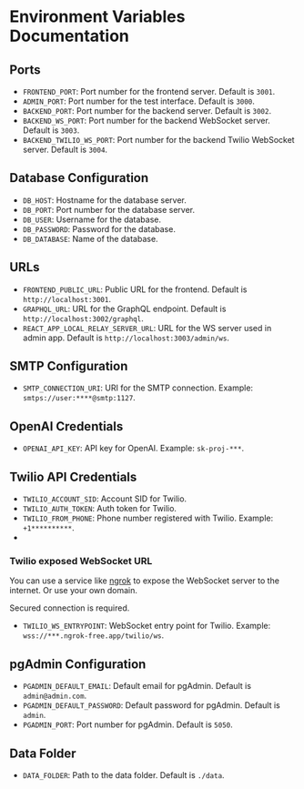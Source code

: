 # Environment Variables Documentation

## Ports
- `FRONTEND_PORT`: Port number for the frontend server. Default is `3001`.
- `ADMIN_PORT`: Port number for the test interface. Default is `3000`.
- `BACKEND_PORT`: Port number for the backend server. Default is `3002`.
- `BACKEND_WS_PORT`: Port number for the backend WebSocket server. Default is `3003`.
- `BACKEND_TWILIO_WS_PORT`: Port number for the backend Twilio WebSocket server. Default is `3004`.

## Database Configuration
- `DB_HOST`: Hostname for the database server. 
- `DB_PORT`: Port number for the database server. 
- `DB_USER`: Username for the database.
- `DB_PASSWORD`: Password for the database.
- `DB_DATABASE`: Name of the database.

## URLs
- `FRONTEND_PUBLIC_URL`: Public URL for the frontend. Default is `http://localhost:3001`.
- `GRAPHQL_URL`: URL for the GraphQL endpoint. Default is `http://localhost:3002/graphql`.
- `REACT_APP_LOCAL_RELAY_SERVER_URL`: URL for the WS server used in admin app. Default is `http://localhost:3003/admin/ws`.

## SMTP Configuration
- `SMTP_CONNECTION_URI`: URI for the SMTP connection. Example: `smtps://user:****@smtp:1127`.

## OpenAI Credentials
- `OPENAI_API_KEY`: API key for OpenAI. Example: `sk-proj-***`.

## Twilio API Credentials
- `TWILIO_ACCOUNT_SID`: Account SID for Twilio. 
- `TWILIO_AUTH_TOKEN`: Auth token for Twilio. 
- `TWILIO_FROM_PHONE`: Phone number registered with Twilio. Example: `+1**********`.
- 
### Twilio exposed WebSocket URL
You can use a service like [ngrok](https://ngrok.com/) to expose the WebSocket server to the internet.
Or use your own domain.

Secured connection is required.

- `TWILIO_WS_ENTRYPOINT`: WebSocket entry point for Twilio. Example: `wss://***.ngrok-free.app/twilio/ws`.

## pgAdmin Configuration
- `PGADMIN_DEFAULT_EMAIL`: Default email for pgAdmin. Default is `admin@admin.com`.
- `PGADMIN_DEFAULT_PASSWORD`: Default password for pgAdmin. Default is `admin`.
- `PGADMIN_PORT`: Port number for pgAdmin. Default is `5050`.

## Data Folder
- `DATA_FOLDER`: Path to the data folder. Default is `./data`.